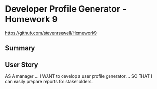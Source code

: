 # Developer Profile Generator - Homework 9
https://github.com/stevenrsewell/Homework9

## Summary

## User Story
AS A manager ... I WANT to develop a user profile generator ... SO THAT I can easily prepare reports for stakeholders.
